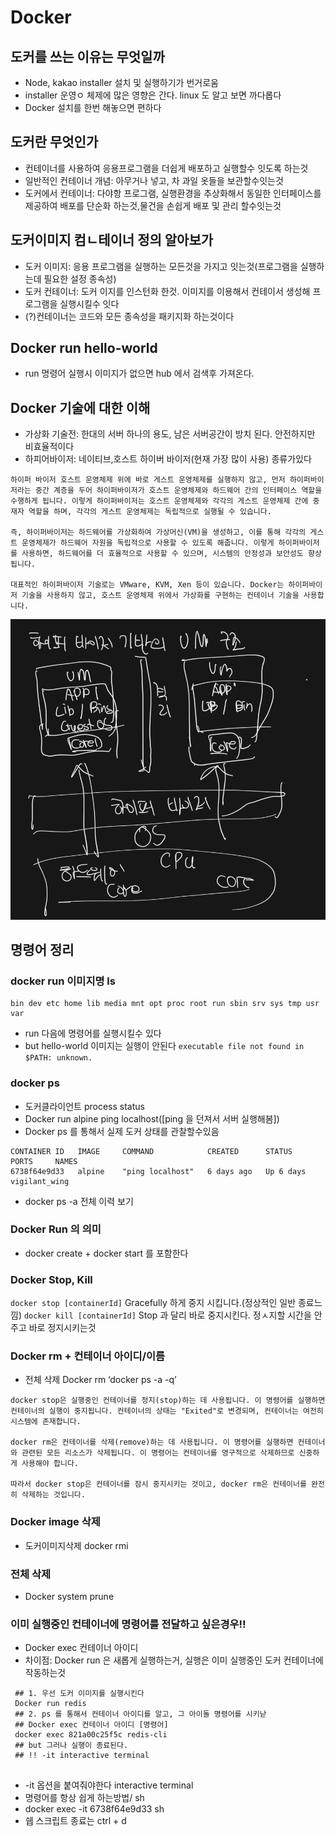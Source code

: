 # Docker

## 도커를 쓰는 이유는 무엇일까
- Node, kakao installer 설치 및 실행하기가 번거로움
- installer 운영ㅇ 체제에 많은 영향은 간다. linux 도 알고 보면 까다롭다
- Docker 설치를 한번 해놓으면 편하다

## 도커란 무엇인가
- 컨테이너를 사용하여 응용프로그램을 더쉽게 배포하고 실행할수 잇도록 하는것
- 일반적인 컨테이너 개념: 아무거나 넣고, 차 과일 옷들을 보관할수잇는것
- 도커에서 컨테이너: 다야항 프로그램, 실행환경을 추상화해서 동일한 인터페이스를 제공하여 배포를 단순화 하는것,물건을 손쉽게 배포 및 관리 할수잇는것

## 도커이미지 컴ㄴ테이너 정의 알아보가
- 도커 이미지: 응용 프로그램을 실행하는 모든것을 가지고 잇는것(프로그램을 실행하는데 필요한 설정 종속성)
- 도커 컨테이너: 도커 이지를 인스턴화 한것. 이미지를 이용해서 컨테이서 생성해 프로그램을 실행시킬수 잇다
- (?)컨테이너는 코드와 모든 종속성을 패키지화 하는것이다

## Docker run hello-world
- run 명령어 실행시 이미지가 없으면 hub 에서 검색후 가져온다.

## Docker 기술에 대한 이해
- 가상화 기술전: 한대의 서버 하나의 용도, 남은 서버공간이 방치 된다. 안전하지만 비효율적이다
- 하피어바이저: 네이티브,호스트 하이버 바이저(현재 가장 많이 사용) 종류가있다

~~~
하이퍼 바이저 호스트 운영체제 위에 바로 게스트 운영체제를 실행하지 않고, 먼저 하이퍼바이저라는 중간 계층을 두어 하이퍼바이저가 호스트 운영체제와 하드웨어 간의 인터페이스 역할을 수행하게 됩니다. 이렇게 하이퍼바이저는 호스트 운영체제와 각각의 게스트 운영체제 간에 중재자 역할을 하며, 각각의 게스트 운영체제는 독립적으로 실행될 수 있습니다.

즉, 하이퍼바이저는 하드웨어를 가상화하여 가상머신(VM)을 생성하고, 이를 통해 각각의 게스트 운영체제가 하드웨어 자원을 독립적으로 사용할 수 있도록 해줍니다. 이렇게 하이퍼바이저를 사용하면, 하드웨어를 더 효율적으로 사용할 수 있으며, 시스템의 안정성과 보안성도 향상됩니다.

대표적인 하이퍼바이저 기술로는 VMware, KVM, Xen 등이 있습니다. Docker는 하이퍼바이저 기술을 사용하지 않고, 호스트 운영체제 위에서 가상화를 구현하는 컨테이너 기술을 사용합니다.
~~~

![하이퍼바이저 그림](./images/image1.png)

## 명령어 정리

### docker run 이미지명 ls
~~~
bin dev etc home lib media mnt opt proc root run sbin srv sys tmp usr var
~~~
- run 다음에 명령어를 실행시킬수 있다
- but hello-world 이미지는 실행이 안된다 `executable file not found in $PATH: unknown.`

### docker ps
- 도커클라이언트 process status
- Docker run alpine ping localhost([ping 을 던져서 서버 실행해봄])
- Docker ps 를 통해서 실제 도커 상태를 관찰할수있음
~~~
CONTAINER ID   IMAGE     COMMAND            CREATED      STATUS      PORTS     NAMES
6738f64e9d33   alpine    "ping localhost"   6 days ago   Up 6 days             vigilant_wing
~~~
- docker ps -a 전체 이력 보기

### Docker Run 의 의미
- docker create + docker start 를 포함한다

### Docker Stop, Kill
`docker stop [containerId]` Gracefully 하게 중지 시킵니다.(정상적인 일반 종료느낌)
`docker kill [containerId]` Stop 과  달리 바로 중지시킨다. 정ㅅ지할 시간을 안주고 바로 정지시키는것

### Docker rm + 컨테이너 아이디/이름
- 전체 삭제 Docker rm ‘docker ps -a -q’
~~~
docker stop은 실행중인 컨테이너를 정지(stop)하는 데 사용됩니다. 이 명령어를 실행하면 컨테이너의 실행이 중지됩니다. 컨테이너의 상태는 "Exited"로 변경되며, 컨테이너는 여전히 시스템에 존재합니다.

docker rm은 컨테이너를 삭제(remove)하는 데 사용됩니다. 이 명령어를 실행하면 컨테이너와 관련된 모든 리소스가 삭제됩니다. 이 명령어는 컨테이너를 영구적으로 삭제하므로 신중하게 사용해야 합니다.

따라서 docker stop은 컨테이너를 잠시 중지시키는 것이고, docker rm은 컨테이너를 완전히 삭제하는 것입니다.
~~~
### Docker image 삭제 
- 도커이미지삭제 docker rmi

### 전체 삭제
- Docker system prune

### 이미 실행중인 컨테이너에 명령어를 전달하고 싶은경우!!
- Docker exec 컨테이너 아이디
- 차이점: Docker run 은 새롭게 실행하는거, 실행은 이미 실행중인 도커 컨테이너에 작동하는것
~~~shell
 ## 1. 우선 도커 이미지를 실행시킨다
 Docker run redis
 ## 2. ps 를 통해서 컨테이너 아이디를 알고, 그 아이돌 명령어를 시키낟
 ## Docker exec 컨테이너 아이디 [명령어]
 docker exec 821a00c25f5c redis-cli
 ## but 그러나 실행이 종료된다.
 ## !! -it interactive terminal
 
~~~
- -it 옵션을 붙여줘야한다 interactive terminal
- 명령어를 항상 쉽게 하는방법/ sh 
- docker exec -it 6738f64e9d33 sh
- 쉡 스크립트 종료는 ctrl + d



